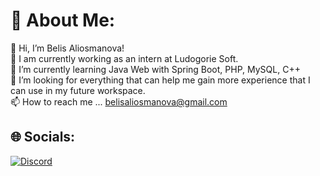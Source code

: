 # 💫 About Me:
👋 Hi, I’m Belis Aliosmanova!<br>🔭 I am currently working as an intern at Ludogorie Soft.<br>🌱 I’m currently learning Java Web with Spring Boot, PHP, MySQL, C++<br>💞️ I’m looking for everything that can help me gain more experience that I can use in my future workspace.<br>📫 How to reach me ... belisaliosmanova@gmail.com<br>


## 🌐 Socials:
[![Discord](https://img.shields.io/badge/Discord-%237289DA.svg?logo=discord&logoColor=white)](https://discord.gg/belka6#0036)
